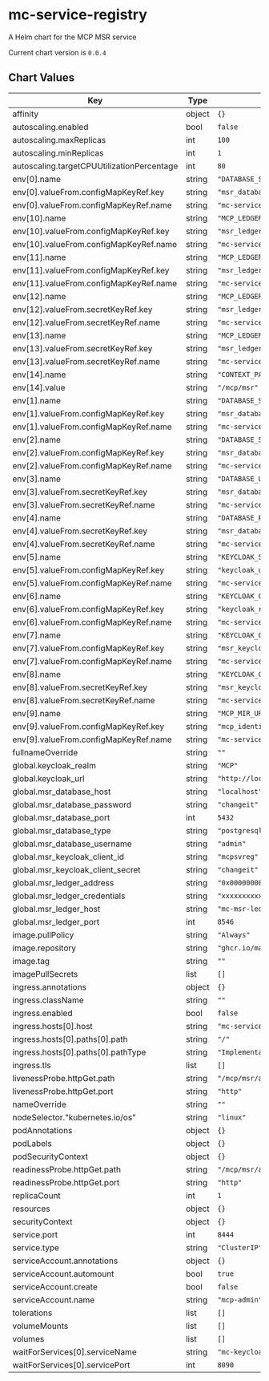 mc-service-registry
===================
A Helm chart for the MCP MSR service

Current chart version is `0.0.4`





## Chart Values

| Key | Type | Default | Description |
|-----|------|---------|-------------|
| affinity | object | `{}` |  |
| autoscaling.enabled | bool | `false` |  |
| autoscaling.maxReplicas | int | `100` |  |
| autoscaling.minReplicas | int | `1` |  |
| autoscaling.targetCPUUtilizationPercentage | int | `80` |  |
| env[0].name | string | `"DATABASE_SERVER_TYPE"` |  |
| env[0].valueFrom.configMapKeyRef.key | string | `"msr_database_type"` |  |
| env[0].valueFrom.configMapKeyRef.name | string | `"mc-service-registry-config"` |  |
| env[10].name | string | `"MCP_LEDGER_HOST"` |  |
| env[10].valueFrom.configMapKeyRef.key | string | `"msr_ledger_host"` |  |
| env[10].valueFrom.configMapKeyRef.name | string | `"mc-service-registry-config"` |  |
| env[11].name | string | `"MCP_LEDGER_PORT"` |  |
| env[11].valueFrom.configMapKeyRef.key | string | `"msr_ledger_port"` |  |
| env[11].valueFrom.configMapKeyRef.name | string | `"mc-service-registry-config"` |  |
| env[12].name | string | `"MCP_LEDGER_ADDRESS"` |  |
| env[12].valueFrom.secretKeyRef.key | string | `"msr_ledger_address"` |  |
| env[12].valueFrom.secretKeyRef.name | string | `"mc-service-registry-secrets"` |  |
| env[13].name | string | `"MCP_LEDGER_CREDENTIALS"` |  |
| env[13].valueFrom.secretKeyRef.key | string | `"msr_ledger_credentials"` |  |
| env[13].valueFrom.secretKeyRef.name | string | `"mc-service-registry-secrets"` |  |
| env[14].name | string | `"CONTEXT_PATH"` |  |
| env[14].value | string | `"/mcp/msr"` |  |
| env[1].name | string | `"DATABASE_SERVER_HOST"` |  |
| env[1].valueFrom.configMapKeyRef.key | string | `"msr_database_host"` |  |
| env[1].valueFrom.configMapKeyRef.name | string | `"mc-service-registry-config"` |  |
| env[2].name | string | `"DATABASE_SERVER_PORT"` |  |
| env[2].valueFrom.configMapKeyRef.key | string | `"msr_database_port"` |  |
| env[2].valueFrom.configMapKeyRef.name | string | `"mc-service-registry-config"` |  |
| env[3].name | string | `"DATABASE_USERNAME"` |  |
| env[3].valueFrom.secretKeyRef.key | string | `"msr_database_username"` |  |
| env[3].valueFrom.secretKeyRef.name | string | `"mc-service-registry-secrets"` |  |
| env[4].name | string | `"DATABASE_PASSWORD"` |  |
| env[4].valueFrom.secretKeyRef.key | string | `"msr_database_password"` |  |
| env[4].valueFrom.secretKeyRef.name | string | `"mc-service-registry-secrets"` |  |
| env[5].name | string | `"KEYCLOAK_SERVER_URL"` |  |
| env[5].valueFrom.configMapKeyRef.key | string | `"keycloak_url"` |  |
| env[5].valueFrom.configMapKeyRef.name | string | `"mc-service-registry-config"` |  |
| env[6].name | string | `"KEYCLOAK_CLIENT_REALM"` |  |
| env[6].valueFrom.configMapKeyRef.key | string | `"keycloak_realm"` |  |
| env[6].valueFrom.configMapKeyRef.name | string | `"mc-service-registry-config"` |  |
| env[7].name | string | `"KEYCLOAK_CLIENT_ID"` |  |
| env[7].valueFrom.configMapKeyRef.key | string | `"msr_keycloak_client_id"` |  |
| env[7].valueFrom.configMapKeyRef.name | string | `"mc-service-registry-config"` |  |
| env[8].name | string | `"KEYCLOAK_CLIENT_SECRET"` |  |
| env[8].valueFrom.secretKeyRef.key | string | `"msr_keycloak_client_secret"` |  |
| env[8].valueFrom.secretKeyRef.name | string | `"mc-service-registry-secrets"` |  |
| env[9].name | string | `"MCP_MIR_URL"` |  |
| env[9].valueFrom.configMapKeyRef.key | string | `"mcp_identity_register_api_url"` |  |
| env[9].valueFrom.configMapKeyRef.name | string | `"mc-service-registry-config"` |  |
| fullnameOverride | string | `""` |  |
| global.keycloak_realm | string | `"MCP"` |  |
| global.keycloak_url | string | `"http://localhost/mcp"` |  |
| global.msr_database_host | string | `"localhost"` |  |
| global.msr_database_password | string | `"changeit"` |  |
| global.msr_database_port | int | `5432` |  |
| global.msr_database_type | string | `"postgresql"` |  |
| global.msr_database_username | string | `"admin"` |  |
| global.msr_keycloak_client_id | string | `"mcpsvreg"` |  |
| global.msr_keycloak_client_secret | string | `"changeit"` |  |
| global.msr_ledger_address | string | `"0x000000000000000000000000000000000000000"` |  |
| global.msr_ledger_credentials | string | `"xxxxxxxxxxxxxxxxxxxxxxxxxxxxxxxxxxxxxxxxxxxxxxxxxxxxxxxxxxxxxxxx"` |  |
| global.msr_ledger_host | string | `"mc-msr-ledger.mcp"` |  |
| global.msr_ledger_port | int | `8546` |  |
| image.pullPolicy | string | `"Always"` |  |
| image.repository | string | `"ghcr.io/maritimeconnectivity/serviceregistry"` |  |
| image.tag | string | `""` |  |
| imagePullSecrets | list | `[]` |  |
| ingress.annotations | object | `{}` |  |
| ingress.className | string | `""` |  |
| ingress.enabled | bool | `false` |  |
| ingress.hosts[0].host | string | `"mc-service-registry.local"` |  |
| ingress.hosts[0].paths[0].path | string | `"/"` |  |
| ingress.hosts[0].paths[0].pathType | string | `"ImplementationSpecific"` |  |
| ingress.tls | list | `[]` |  |
| livenessProbe.httpGet.path | string | `"/mcp/msr/actuator/health/liveness"` |  |
| livenessProbe.httpGet.port | string | `"http"` |  |
| nameOverride | string | `""` |  |
| nodeSelector."kubernetes.io/os" | string | `"linux"` |  |
| podAnnotations | object | `{}` |  |
| podLabels | object | `{}` |  |
| podSecurityContext | object | `{}` |  |
| readinessProbe.httpGet.path | string | `"/mcp/msr/actuator/health/readiness"` |  |
| readinessProbe.httpGet.port | string | `"http"` |  |
| replicaCount | int | `1` |  |
| resources | object | `{}` |  |
| securityContext | object | `{}` |  |
| service.port | int | `8444` |  |
| service.type | string | `"ClusterIP"` |  |
| serviceAccount.annotations | object | `{}` |  |
| serviceAccount.automount | bool | `true` |  |
| serviceAccount.create | bool | `false` |  |
| serviceAccount.name | string | `"mcp-admin"` |  |
| tolerations | list | `[]` |  |
| volumeMounts | list | `[]` |  |
| volumes | list | `[]` |  |
| waitForServices[0].serviceName | string | `"mc-keycloak"` |  |
| waitForServices[0].servicePort | int | `8090` |  |
